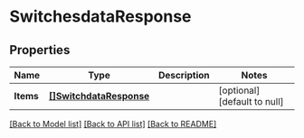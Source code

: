 # SwitchesdataResponse

## Properties
Name | Type | Description | Notes
------------ | ------------- | ------------- | -------------
**Items** | [**[]SwitchdataResponse**](SwitchdataResponse.md) |  | [optional] [default to null]

[[Back to Model list]](../README.md#documentation-for-models) [[Back to API list]](../README.md#documentation-for-api-endpoints) [[Back to README]](../README.md)


